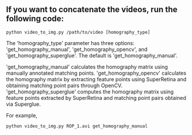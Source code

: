 ## If you want to concatenate the videos, run the following code:
```
python video_to_img.py /path/to/video [homography_type]
```
The 'homography_type' parameter has three options: 'get_homography_manual', 'get_homography_opencv', and 'get_homography_superglue'. The default is 'get_homography_manual'.

'get_homography_manual' calculates the homography matrix using manually annotated matching points.
'get_homography_opencv' calculates the homography matrix by extracting feature points using SuperRetina and obtaining matching point pairs through OpenCV.
'get_homography_superglue' computes the homography matrix using feature points extracted by SuperRetina and matching point pairs obtained via Superglue.

For example,
```
python video_to_img.py ROP_1.avi get_homography_manual
```
